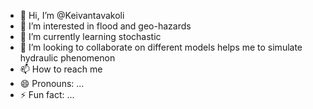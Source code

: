 - 👋 Hi, I’m @Keivantavakoli
- 👀 I’m interested in flood and geo-hazards
- 🌱 I’m currently learning stochastic
- 💞️ I’m looking to collaborate on different models helps me to simulate hydraulic phenomenon
- 📫 How to reach me
- 😄 Pronouns: ...
- ⚡ Fun fact: ...

<!---
Keivantavakoli/Keivantavakoli is a ✨ special ✨ repository because its `README.md` (this file) appears on your GitHub profile.
You can click the Preview link to take a look at your changes.
--->
